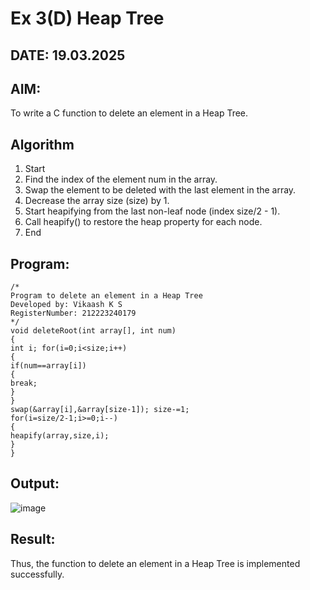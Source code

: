 # Ex 3(D) Heap Tree
## DATE: 19.03.2025
## AIM:
To write a C function to delete an element in a Heap Tree.

## Algorithm
1. Start
2. Find the index of the element num in the array.
3. Swap the element to be deleted with the last element in the array.
4. Decrease the array size (size) by 1.
5. Start heapifying from the last non-leaf node (index size/2 - 1).
6. Call heapify() to restore the heap property for each node.
7. End

## Program:
```
/*
Program to delete an element in a Heap Tree
Developed by: Vikaash K S 
RegisterNumber: 212223240179
*/
void deleteRoot(int array[], int num)
{
int i; for(i=0;i<size;i++)
{
if(num==array[i])
{
break;
}
}
swap(&array[i],&array[size-1]); size-=1;
for(i=size/2-1;i>=0;i--)
{
heapify(array,size,i);
}
}
```

## Output:
![image](https://github.com/user-attachments/assets/a451d4e2-464b-4c9d-ab2c-03052bdfccf9)



## Result:
Thus, the function to delete an element in a Heap Tree is implemented successfully.
